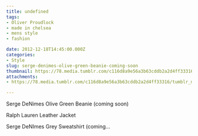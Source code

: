 ```yaml
---
title: undefined
tags:
- Oliver Proudlock
- made in chelsea
- mens style
- fashion

date: 2012-12-18T14:45:00.000Z
categories:
- Style
slug: serge-denimes-olive-green-beanie-coming-soon
thumbnail: https://78.media.tumblr.com/c116d8a9e56a3b63cddb2a2d4ff33316/tumblr_mf6gxkuQLw1rhrm24o1_r1_1280.jpg
attachments:
- https://78.media.tumblr.com/c116d8a9e56a3b63cddb2a2d4ff33316/tumblr_mf6gxkuQLw1rhrm24o1_r1_1280.jpg

---
```


Serge DeNimes Olive Green Beanie (coming soon) 

  Ralph Lauren Leather Jacket 

  Serge DeNImes Grey Sweatshirt (coming...
